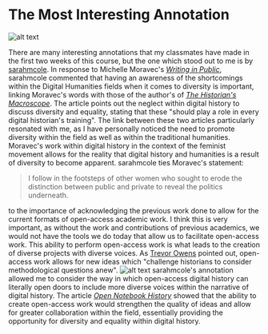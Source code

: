 # The Most Interesting Annotation
![alt text](https://static.pexels.com/photos/442575/pexels-photo-442575.jpeg)

There are many interesting annotations that my classmates have made in the first two weeks of this course, but the one which stood out to me is by [sarahmcole](https://hyp.is/xx_dBGNjEee31tfL0wpC6w/michellemoravec.com/michelle-moravec/). In response to Michelle Moravec's [*Writing in Public*](http://michellemoravec.com/michelle-moravec/), sarahmcole commented that having an awareness of the shortcomings within the Digital Humanities fields when it comes to diversity is important, linking Moravec's words with those of the author's of [*The Historian's Macroscope*](http://www.themacroscope.org/2.0/diversity-in-digital-history/). The article points out the neglect within digital history to discuss diversity and equality, stating that these "should play a role in every digital historian's training". The link between these two articles particularly resonated with me, as I have personally noticed the need to promote diversity within the field as well as within the traditional humanities. Moravec's work within digital history in the context of the feminist movement allows for the reality that digital history and humanities is a result of diversity to become apparent. sarahmcole ties Moravec's statement:  
> I follow in the footsteps of other women who sought to erode the distinction between public and private to reveal the politics underneath.

to the importance of acknowledging the previous work done to allow for the current formats of open-access academic work. I think this is very important, as without the work and contributions of previous academics, we would not have the tools we do today that allow us to facilitate open-access work. This ability to perform open-access work is what leads to the creation of diverse projects with diverse voices. As [Trevor Owens](http://www.trevorowens.org/2008/03/sunrise-on-methodology-and-radical-transparency-of-sources-in-historical-writing/) pointed out, open-access work allows for new ideas which "challenge historians to consider methodological questions anew". 
![alt text](https://static.pexels.com/photos/270360/pexels-photo-270360.jpeg)
sarahmcole's annotation allowed me to consider the way in which open-access digital history can literally open doors to include more diverse voices within the narrative of digital history. The article [*Open Notebook History*](http://wcm1.web.rice.edu/open-notebook-history.html) showed that the ability to create open-access work would strengthen the quality of ideas and allow for greater collaboration within the field, essentially providing the opportunity for diversity and equality within digital history.
